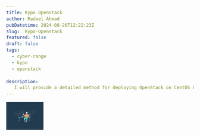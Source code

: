 ```yaml
---
title: Kypo OpenStack
author: Radeel Ahmad
pubDatetime: 2024-08-20T12:22:23Z
slug:  Kypo-Openstack
featured: false
draft: false
tags:
  - cyber-range
  - kypo
  - openstack

description:
   I will provide a detailed method for deploying OpenStack on CentOS 8.
---
```


<img src="https://raw.githubusercontent.com/RadeelAhmad/my-portfolio/main/src/content/blog/Images/d6afb6c5702631ed7e304d2ac40fb4f2.gif" alt="Description of GIF" width="100">
